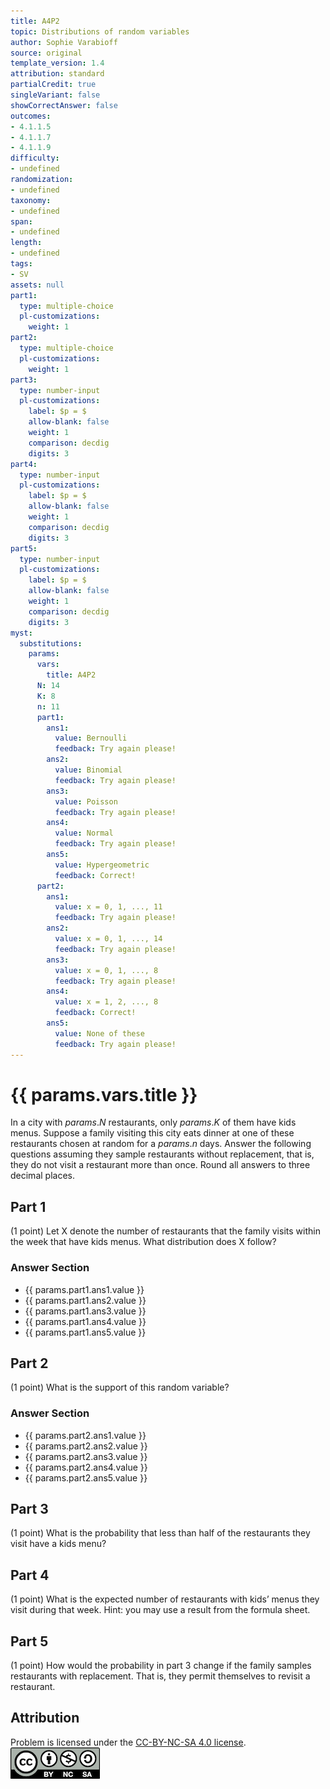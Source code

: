 ```yaml
---
title: A4P2
topic: Distributions of random variables
author: Sophie Varabioff
source: original
template_version: 1.4
attribution: standard
partialCredit: true
singleVariant: false
showCorrectAnswer: false
outcomes:
- 4.1.1.5
- 4.1.1.7
- 4.1.1.9
difficulty:
- undefined
randomization:
- undefined
taxonomy:
- undefined
span:
- undefined
length:
- undefined
tags:
- SV
assets: null
part1:
  type: multiple-choice
  pl-customizations:
    weight: 1
part2:
  type: multiple-choice
  pl-customizations:
    weight: 1
part3:
  type: number-input
  pl-customizations:
    label: $p = $
    allow-blank: false
    weight: 1
    comparison: decdig
    digits: 3
part4:
  type: number-input
  pl-customizations:
    label: $p = $
    allow-blank: false
    weight: 1
    comparison: decdig
    digits: 3
part5:
  type: number-input
  pl-customizations:
    label: $p = $
    allow-blank: false
    weight: 1
    comparison: decdig
    digits: 3
myst:
  substitutions:
    params:
      vars:
        title: A4P2
      N: 14
      K: 8
      n: 11
      part1:
        ans1:
          value: Bernoulli
          feedback: Try again please!
        ans2:
          value: Binomial
          feedback: Try again please!
        ans3:
          value: Poisson
          feedback: Try again please!
        ans4:
          value: Normal
          feedback: Try again please!
        ans5:
          value: Hypergeometric
          feedback: Correct!
      part2:
        ans1:
          value: x = 0, 1, ..., 11
          feedback: Try again please!
        ans2:
          value: x = 0, 1, ..., 14
          feedback: Try again please!
        ans3:
          value: x = 0, 1, ..., 8
          feedback: Try again please!
        ans4:
          value: x = 1, 2, ..., 8
          feedback: Correct!
        ans5:
          value: None of these
          feedback: Try again please!
---
```

# {{ params.vars.title }}
In a city with ${{ params.N }}$ restaurants, only ${{ params.K }}$ of them have kids menus. Suppose a family visiting this city eats dinner at one of these restaurants chosen at random for a ${{ params.n }}$ days. Answer the following questions assuming they sample restaurants without replacement, that is, they do not visit a restaurant more than once. Round all answers to three decimal places.

## Part 1

(1 point) Let X denote the number of restaurants that the family visits within the week that have kids menus. What distribution does X follow?

### Answer Section

- {{ params.part1.ans1.value }}
- {{ params.part1.ans2.value }}
- {{ params.part1.ans3.value }}
- {{ params.part1.ans4.value }}
- {{ params.part1.ans5.value }}

## Part 2

(1 point) What is the support of this random variable?

### Answer Section

- {{ params.part2.ans1.value }}
- {{ params.part2.ans2.value }}
- {{ params.part2.ans3.value }}
- {{ params.part2.ans4.value }}
- {{ params.part2.ans5.value }}

## Part 3

(1 point) What is the probability that less than half of the restaurants they visit have a kids menu?

## Part 4

(1 point) What is the expected number of restaurants with kids’ menus they visit during that week. Hint: you may use a result from the formula sheet.

## Part 5

(1 point) How would the probability in part 3 change if the family samples restaurants with replacement. That is, they permit themselves to revisit a restaurant.

## Attribution

Problem is licensed under the [CC-BY-NC-SA 4.0 license](https://creativecommons.org/licenses/by-nc-sa/4.0/).<br> ![The Creative Commons 4.0 license requiring attribution-BY, non-commercial-NC, and share-alike-SA license.](https://raw.githubusercontent.com/firasm/bits/master/by-nc-sa.png)